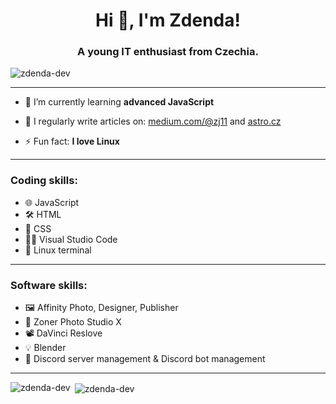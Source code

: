 <h1 align="center">Hi 👋, I'm Zdenda!</h1>
<h3 align="center">A young IT enthusiast from Czechia.</h3>

<p align="left"> <img src="https://komarev.com/ghpvc/?username=zdenda-dev&label=Profile%20views&color=0e75b6&style=flat" alt="zdenda-dev" /> </p>

<hr>

- 🌱 I’m currently learning **advanced JavaScript**

- 📝 I regularly write articles on: [medium.com/@zj11](medium.com/@zj11) and [astro.cz](astro.cz)

- ⚡ Fun fact: **I love Linux**

<hr>

<h3>Coding skills:</h3>

- 🌐 JavaScript
- 🛠️ HTML
- 🎨 CSS
- 👨‍💻 Visual Studio Code
- 🐧 Linux terminal

<hr>

<h3>Software skills:</h3>

- 🖼️ Affinity Photo, Designer, Publisher
- 📸 Zoner Photo Studio X
- 📽️ DaVinci Reslove
- 💡 Blender
- 📡 Discord server management & Discord bot management

<hr>

<p><img align="left" src="https://github-readme-stats.vercel.app/api/top-langs?username=zdenda-dev&show_icons=true&locale=en&layout=compact" alt="zdenda-dev" /></p>

<p>&nbsp;<img align="center" src="https://github-readme-stats.vercel.app/api?username=zdenda-dev&show_icons=true&locale=en" alt="zdenda-dev" /></p>


<!---
zdenda-dev/zdenda-dev is a ✨ special ✨ repository because its `README.md` (this file) appears on your GitHub profile.
You can click the Preview link to take a look at your changes.
--->
